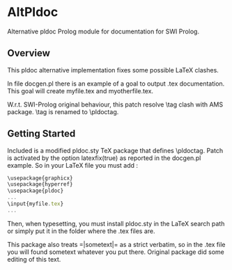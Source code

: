 # AltPldoc
Alternative pldoc Prolog module for documentation for SWI Prolog. 
## Overview
This pldoc alternative implementation fixes some possible LaTeX clashes.

In file docgen.pl there is an example of a goal to output .tex documentation.
This goal will create myfile.tex and myotherfile.tex.

W.r.t. SWI-Prolog original behaviour, this patch resolve \tag clash 
with AMS package. \tag is renamed to \pldoctag.

## Getting Started
Included is a modified pldoc.sty TeX package that defines \pldoctag.
Patch is activated by the option latexfix(true) as reported in the 
docgen.pl example. 
So in your LaTeX file you must add :
```javascript
\usepackage{graphicx}
\usepackage{hyperref}
\usepackage{pldoc}
...
\input{myfile.tex}
...
```
Then, when typesetting, you must install pldoc.sty in the LaTeX search path or 
simply put it in the folder where the .tex files are. 

This package also treats =|sometext|= as a strict verbatim, so in the .tex file you will found sometext whatever you put there.
Original package did some editing of this text.
